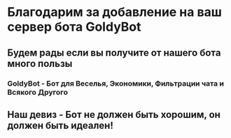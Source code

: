 # Благодарим за добавление на ваш сервер бота GoldyBot
## Будем рады если вы получите от нашего бота много пользы
### GoldyBot - Бот для Веселья, Экономики, Фильтрации чата и Всякого Другого
## Наш девиз - Бот не должен быть хорошим, он должен быть идеален!
